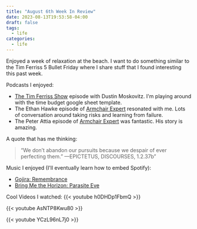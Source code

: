 ```yaml
---
title: "August 6th Week In Review"
date: 2023-08-13T19:53:58-04:00
draft: false
tags:
  - life
categories:
  - life
---
```


Enjoyed a week of relaxation at the beach. I want to do something similar to the Tim Ferriss 5 Bullet Friday where I share stuff that I found interesting this past week.

Podcasts I enjoyed:
* [The Tim Ferriss Show](https://tim.blog/2023/08/10/dustin-moskovitz-2/) episode with Dustin Moskovitz.  I'm playing around with the time budget google sheet template.
* The Ethan Hawke episode of [Armchair Expert](https://armchairexpertpod.com/pods/ethan-hawke) resonated with me.  Lots of conversation around taking risks and learning from failure.
* The Peter Attia episode of [Armchair Expert](https://armchairexpertpod.com/pods/peter-attia) was fantastic.  His story is amazing.

A quote that has me thinking:
> “We don’t abandon our pursuits because we despair of ever perfecting them.”
—EPICTETUS, DISCOURSES, 1.2.37b”

Music I enjoyed (I'll eventually learn how to embed Spotify):
* [Gojira: Remembrance](https://open.spotify.com/track/1RDLNfVzB0CbmAtBaj0VCM?si=bd40b0a732e442e2)
* [Bring Me the Horizon:  Parasite Eve](https://open.spotify.com/track/36xBFaVGjqm7le8CTHytUj?si=8b28c8eff48f47af)

Cool Videos I watched:
{{< youtube h0DHDp1FbmQ >}}

{{< youtube AsNTP8Kwu80 >}}

{{< youtube YCzL96nL7j0 >}}

